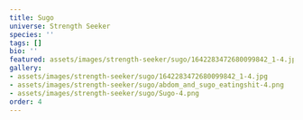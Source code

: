 ```yaml
---
title: Sugo
universe: Strength Seeker
species: ''
tags: []
bio: ''
featured: assets/images/strength-seeker/sugo/1642283472680099842_1-4.jpg
gallery:
- assets/images/strength-seeker/sugo/1642283472680099842_1-4.jpg
- assets/images/strength-seeker/sugo/abdom_and_sugo_eatingshit-4.png
- assets/images/strength-seeker/sugo/Sugo-4.png
order: 4
---
```

